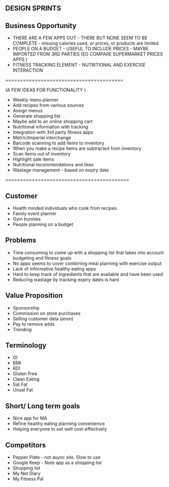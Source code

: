 ## DESIGN SPRINTS


## Business Opportunity

* THERE ARE A FEW APPS OUT  - THERE BUT NONE SEEM TO BE COMPLETE - missing calories used, or prices, or products are limited
* PEOPLE ON A BUDGET - USEFUL TO INCLUDE PRICES - MAYBE IMPORTED FROM 3RD PARTIES
  (EG COMPARE SUPERMARKET PRICES APPS )
* FITNESS TRACKING ELEMENT - NUTRITIONAL AND EXERCISE INTERACTION

========================================

  (A FEW IDEAS FOR FUNCTIONALITY )
* Weekly menu planner
* Add recipes from various sources
* Assign menus
* Generate shopping list
* Maybe add to an online shopping cart
* Nutritional information with tracking
* Integration with 3rd party fitness apps
* Metric/Imperial interchange
* Barcode scanning to add items to inventory
* When you make a recipe items are subtracted from inventory
* Scan items out of inventory
* Highlight sale items
* Nutritional recommendations and likes
* Wastage management - based on expiry date

==========================================

## Customer
* Health minded individuals who cook from recipes
* Family event planner
* Gym bunnies
* People planning on a budget

## Problems
* Time consuming to come up with a shopping list that takes into account budgeting and fitness goals
* No apps seems to cover combining meal planning with exercise output
* Lack of informative healthy eating apps
* Hard to keep track of ingredients that are available and have been used
* Reducing wastage by tracking expiry dates is hard

## Value Proposition
* Sponsorship
* Commission on store purchases
* Selling customer data (anon)
* Pay to remove adds
* Trending

## Terminology
* GI
* BMI
* RDI
* Gluten Free
* Clean Eating
* Sat Fat
* Unsat Fat

## Short/ Long term goals
* Nice app for MA
* Refine healthy eating planning convenience
* Helping everyone to eat well cost-effectively

## Competitors
* Pepper Plate - not async site.  Slow to use
* Google Keep - Note app as a shopping list
* Shopping list
* My Net Diary
* My Fitness Pal
